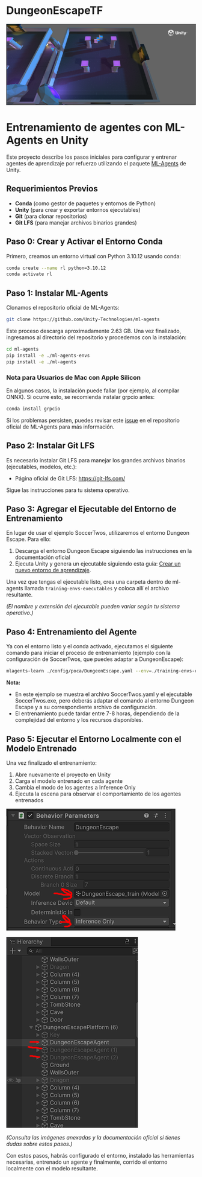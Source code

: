 # DungeonEscapeTF

![DungeonEscape](unity1.png)

# Entrenamiento de agentes con ML-Agents en Unity

Este proyecto describe los pasos iniciales para configurar y entrenar agentes de aprendizaje por refuerzo utilizando el paquete [ML-Agents](https://github.com/Unity-Technologies/ml-agents) de Unity.

## Requerimientos Previos

- **Conda** (como gestor de paquetes y entornos de Python)
- **Unity** (para crear y exportar entornos ejecutables)
- **Git** (para clonar repositorios)
- **Git LFS** (para manejar archivos binarios grandes)

## Paso 0: Crear y Activar el Entorno Conda

Primero, creamos un entorno virtual con Python 3.10.12 usando conda:

```bash
conda create --name rl python=3.10.12
conda activate rl
```

## Paso 1: Instalar ML-Agents

Clonamos el repositorio oficial de ML-Agents:

```bash
git clone https://github.com/Unity-Technologies/ml-agents
```

Este proceso descarga aproximadamente 2.63 GB. Una vez finalizado, ingresamos al directorio del repositorio y procedemos con la instalación:

```bash
cd ml-agents
pip install -e ./ml-agents-envs
pip install -e ./ml-agents
```

### Nota para Usuarios de Mac con Apple Silicon

En algunos casos, la instalación puede fallar (por ejemplo, al compilar ONNX). Si ocurre esto, se recomienda instalar grpcio antes:

```bash
conda install grpcio
```

Si los problemas persisten, puedes revisar este [issue](https://github.com/Unity-Technologies/ml-agents/issues/5831) en el repositorio oficial de ML-Agents para más información.

## Paso 2: Instalar Git LFS

Es necesario instalar Git LFS para manejar los grandes archivos binarios (ejecutables, modelos, etc.):
- Página oficial de Git LFS: https://git-lfs.com/

Sigue las instrucciones para tu sistema operativo.

## Paso 3: Agregar el Ejecutable del Entorno de Entrenamiento

En lugar de usar el ejemplo SoccerTwos, utilizaremos el entorno Dungeon Escape. Para ello:

1. Descarga el entorno Dungeon Escape siguiendo las instrucciones en la documentación oficial
2. Ejecuta Unity y genera un ejecutable siguiendo esta guía: [Crear un nuevo entorno de aprendizaje](https://github.com/Unity-Technologies/ml-agents/blob/develop/docs/Learning-Environment-Create-New.md).

Una vez que tengas el ejecutable listo, crea una carpeta dentro de ml-agents llamada `training-envs-executables` y coloca allí el archivo resultante.

*(El nombre y extensión del ejecutable pueden variar según tu sistema operativo.)*

## Paso 4: Entrenamiento del Agente

Ya con el entorno listo y el conda activado, ejecutamos el siguiente comando para iniciar el proceso de entrenamiento (ejemplo con la configuración de SoccerTwos, que puedes adaptar a DungeonEscape):

```bash
mlagents-learn ./config/poca/DungeonEscape.yaml --env=./training-envs-executables/DungeonEscape/UnityEnvironment.exe --run-id="DungeonEscape" --no-graphics
```

**Nota:**
- En este ejemplo se muestra el archivo SoccerTwos.yaml y el ejecutable SoccerTwos.exe, pero deberás adaptar el comando al entorno Dungeon Escape y a su correspondiente archivo de configuración.
- El entrenamiento puede tardar entre 7-8 horas, dependiendo de la complejidad del entorno y los recursos disponibles.

## Paso 5: Ejecutar el Entorno Localmente con el Modelo Entrenado

Una vez finalizado el entrenamiento:

1. Abre nuevamente el proyecto en Unity
2. Carga el modelo entrenado en cada agente
3. Cambia el modo de los agentes a Inference Only
4. Ejecuta la escena para observar el comportamiento de los agentes entrenados

![Ajustes del agente](unity2.png)

![Configuración del modelo](unity3.png)

*(Consulta las imágenes anexadas y la documentación oficial si tienes dudas sobre estos pasos.)*

Con estos pasos, habrás configurado el entorno, instalado las herramientas necesarias, entrenado un agente y finalmente, corrido el entorno localmente con el modelo resultante.

